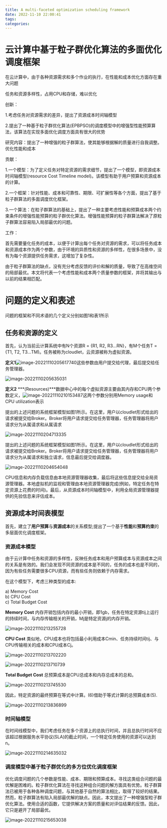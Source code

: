 ```yaml
---
title: A multi-faceted optimization scheduling framework
date: 2022-11-10 22:00:41
tags:
categories:
---
```

# 云计算中基于粒子群优化算法的多面优化调度框架

在云计算中，由于各种资源需求和多个作业的执行，在性能和成本优化方面存在重大问题

任务和资源多样性，占用CPU和存储，难以优化

创新：

1.考虑任务对资源需求的差异，提出了资源成本时间轴模型

2.提出了一种基于粒子群优化算法(EPBPSO)的调度模型中的增强型性能预算算法，该算法在实现多面优化调度方面具有很大的优势

研究内容：提出了一种增强的粒子群算法，使其能够根据解的质量进行自我调整。优化性能和成本

贡献：

1.一个模型：为了定义任务对特定资源的需求细节，提出了一个模型，即资源成本时间轴模型(resource Cost Timeline model)。该模型有助于用户预算和资源成本的计算。

2.一个框架：针对性能、成本和可靠性、期限、可扩展性等各个方面，提出了基于粒子群算法的多面调度优化框架。

3.一个算法：在粒子群算法的基础上，提出了一种主要考虑性能和预算成本两个约束条件的增强性能预算的粒子群优化算法。增强性能预算的粒子群算法解决了原粒子群算法容易陷入局部最优的问题。

工作：

首先需要量化任务的成本，以便于计算出每个任务对资源的需求，可以将任务成本和资源成本作为两个参数，由于环境的异质性和资源的多样性，在很多场景中，没有为每个资源提供任务需求，这增加了复杂性。

由于粒子群算法的缺点，没有充分考虑反馈的评价和解的质量，导致了在高维空间的局部最优。本文将代表一个考虑性能和成本两个质量参数的框架，并将其输出与以前的结果相匹配。

# 问题的定义和表述

问题的框架和不同术语的几个定义分别如图1和表1所示

## 任务和资源的定义

首先，认为当前云计算系统中有N个资源R = {R1, R2, R3…RN}，有M个任务T = {T1, T2, T3…TM)。任务被称为cloudlet，云资源被称为虚拟资源。

**定义1**![image-20221110205617740](https://gwzone.oss-cn-beijing.aliyuncs.com/typora-user-images/image-20221110205617740.png)这些参数由用户提交给代理，最后提交给任务管理器。

![image-20221110205635031](https://gwzone.oss-cn-beijing.aliyuncs.com/typora-user-images/image-20221110205635031.png)

**定义2**   ***(Resources)***数据中心中的每个虚拟资源主要由其内存和CPU两个参数定义，![image-20221110210153487](https://gwzone.oss-cn-beijing.aliyuncs.com/typora-user-images/image-20221110210153487.png)这两个参数分别用Memory usage和CPU utilization表示

提出的上述问题的系统框架模型如图1所示。在这里，用户以cloudlet形式给出的请求被提交给Broker。Broker将用户请求提交给任务管理器，任务管理器将用户请求分为从属请求和从属请求

![image-20221110204713335](https://gwzone.oss-cn-beijing.aliyuncs.com/typora-user-images/image-20221110204713335.png)

提出的上述问题的系统框架模型如图1所示。在这里，用户以cloudlet形式给出的请求被提交给Broker。Broker将用户请求提交给任务管理器，任务管理器将用户请求分为从属请求和独立请求，信息最后提交给调度器。

![image-20221110204654048](https://gwzone.oss-cn-beijing.aliyuncs.com/typora-user-images/image-20221110204654048.png)

CPU信息和内存负载信息由本地资源管理器收集，最后将这些信息提交给全局资源管理器。本地虚拟机的监视和管理由本地资源管理器完成(例如，特定任务在特定资源上花费的时间)。最后，从资源成本时间轴模型中，利用全局资源管理器提供的先验信息来评估成本。

## 资源成本时间表模型

首先，建立了**用户预算**与**资源成本**的关系模型;提出了一个基于**性能**和**预算约束**的多层面优化调度框架。

### 资源成本模型

由于云计算中任务和资源的多样性，反映任务成本和用户预算成本与资源成本之间的关系是有效的。我们会发现不同资源的成本是不同的，任务的成本也是不同的，因为有些任务需要很多CPU资源，而有些任务则依赖于内存需求。

在这个模型下，考虑三种类型的成本:

a) Memory Cost  
b) CPU Cost  
c) Total Budget Cost

**Memory Cost** 
内存开销包括内存的最小开销，即1gb，任务在特定资源tij上运行的持续时间，与内存传输相关的开销，Mj是特定资源j的内存开销。

![image-20221110213255728](https://gwzone.oss-cn-beijing.aliyuncs.com/typora-user-images/image-20221110213255728.png)

**CPU Cost**
类似地，CPU成本也将包括最小利用成本Cmin、任务持续时间tij、与CPU传输相关的成本和CPU成本Cj。

![image-20221110213702220](https://gwzone.oss-cn-beijing.aliyuncs.com/typora-user-images/image-20221110213702220.png)

![image-20221110213710739](https://gwzone.oss-cn-beijing.aliyuncs.com/typora-user-images/image-20221110213710739.png)

**Total Budget Cost** 
总预算成本是CPU总成本和内存总成本的总和。

![image-20221110213745530](https://gwzone.oss-cn-beijing.aliyuncs.com/typora-user-images/image-20221110213745530.png)

因此，特定资源的最终预算在等式中计算。(6)借助于等式计算的总预算成本(5).

![image-20221110213836899](https://gwzone.oss-cn-beijing.aliyuncs.com/typora-user-images/image-20221110213836899.png)

### 时间轴模型

在时间线模型中，我们考虑任务在多个资源上的总执行时间，并且总执行时间不应该超过根据服务水平协议(SLA)的截止时间，一个特定任务使用的资源可以达到n。

![image-20221110214635032](https://gwzone.oss-cn-beijing.aliyuncs.com/typora-user-images/image-20221110214635032.png)

### 调度模型中基于粒子群优化的多方位优化调度框架

优化调度问题的几个参数是性能、成本、期限和预算成本。寻找这类组合问题的最优解是困难的。粒子群优化算法在寻找这种组合问题的解方面具有优势。粒子群算法已被用于各种各种调度问题，与其他基于自然的算法相比，取得了较好的结果。然而，粒子群算法有陷入局部最优解的缺点。因此，本文提出了一种增强型粒子群优化算法。使用合适的函数，它提供解决方案的质量和对评估结果的反馈。因此，它只是避开了局部最优。

![image-20221110215653038](https://gwzone.oss-cn-beijing.aliyuncs.com/typora-user-images/image-20221110215653038.png)
